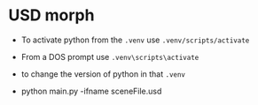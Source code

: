 # USD morph

- To activate python from the `.venv` use `.venv/scripts/activate`
- From a DOS prompt use `.venv\scripts\activate`
- to change the version of python in that `.venv` 

- python main.py -ifname sceneFile.usd
